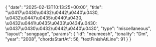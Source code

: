 {
    "date": "2025-02-13T10:13:25+00:00",
    "title": "\u0417\u0430\u0432\u0442\u0440\u0430, \u0432\u0447\u0435\u0440\u0430, \u0432\u0441\u0435\u0433\u0434\u0430: \u0437\u0430\u0432\u0442\u0440\u0430",
    "type": "miscellaneous",
    "layout": "songpage",
    "params": {
        "id": "neumeesh",
        "tonality": "Dm",
        "year": "2008",
        "chordsStartAt": 56,
        "textFinishAtLine": 91
    }
}